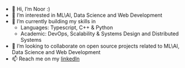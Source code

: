 - 👋 Hi, I’m Noor :)<br>
- 👀 I’m interested in ML\AI, Data Science and Web Development<br>
- 🌱 I’m currently building my skills in
   - Languages: Typescript, C++ & Python
   - Academic: DevOps, Scalability & Systems Design and Distributed Systems<br>
- 💞️ I’m looking to collaborate on open source projects related to ML\AI, Data Science and Web Development<br>
- 📫 Reach me on my [linkedIn](https://www.linkedin.com/in/noordeep-p/)
